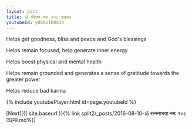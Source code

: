 ```yaml
---
layout: post
title: ॐ श्रीदाय नमः १०८ टाइम्स
youtubeId: yO5Ro1hRS14
---
```

 
 
Helps get goodness, bliss and peace and God's blessings
 
Helps remain focused, help generate inner energy 
 
Helps boost physical and mental health 
 
Helps remain grounded and generates a sense of gratitude towards the greater power 
 
Helps reduce bad karma
 
 
 
 


{% include youtubePlayer.html id=page.youtubeId %}
 
[Next]({{ site.baseurl }}{% link  split2/_posts/2016-08-10-ॐ रत्ननाभया नमः १०८ टाइम्स.md%})
 
